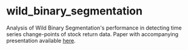 # wild_binary_segmentation
Analysis of Wild Binary Segmentation's performance in detecting time series change-points of stock return data. Paper with accompanying presentation available [here](wild_binary_segmentation.pdf).

